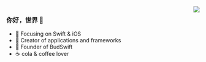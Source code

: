 <img align="right" src="https://github-readme-stats.vercel.app/api?username=beforeold&show_icons=true&icon_color=CE1D2D&text_color=718096&bg_color=00000000&hide_title=true&hide_border=true" />

### 你好，世界 👋

- :orange_book: Focusing on Swift & iOS
- :hammer: Creator of applications and frameworks
- :ram: Founder of BudSwift
- :coffee: cola & coffee lover